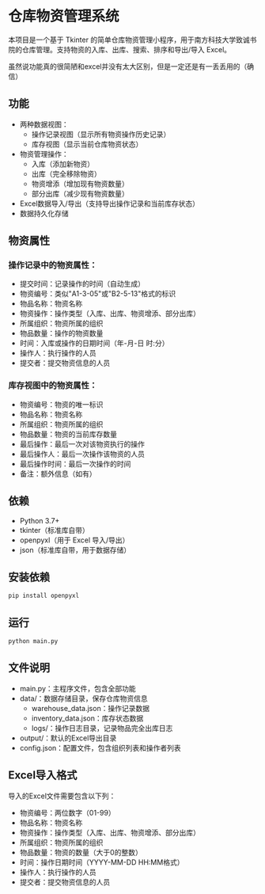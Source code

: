 # 仓库物资管理系统

本项目是一个基于 Tkinter 的简单仓库物资管理小程序，用于南方科技大学致诚书院的仓库管理。支持物资的入库、出库、搜索、排序和导出/导入 Excel。

虽然说功能真的很简陋和excel并没有太大区别，但是一定还是有一丢丢用的（确信）

## 功能
- 两种数据视图：
  - 操作记录视图（显示所有物资操作历史记录）
  - 库存视图（显示当前仓库物资状态）
- 物资管理操作：
  - 入库（添加新物资）
  - 出库（完全移除物资）
  - 物资增添（增加现有物资数量）
  - 部分出库（减少现有物资数量）
- Excel数据导入/导出（支持导出操作记录和当前库存状态）
- 数据持久化存储

## 物资属性
### 操作记录中的物资属性：
- 提交时间：记录操作的时间（自动生成）
- 物资编号：类似"A1-3-05"或"B2-5-13"格式的标识
- 物品名称：物资名称
- 物资操作：操作类型（入库、出库、物资增添、部分出库）
- 所属组织：物资所属的组织
- 物品数量：操作的物资数量
- 时间：入库或操作的日期时间（年-月-日 时:分）
- 操作人：执行操作的人员
- 提交者：提交物资信息的人员

### 库存视图中的物资属性：
- 物资编号：物资的唯一标识
- 物品名称：物资名称
- 所属组织：物资所属的组织
- 物品数量：物资的当前库存数量
- 最后操作：最后一次对该物资执行的操作
- 最后操作人：最后一次操作该物资的人员
- 最后操作时间：最后一次操作的时间
- 备注：额外信息（如有）

## 依赖
- Python 3.7+
- tkinter（标准库自带）
- openpyxl（用于 Excel 导入/导出）
- json（标准库自带，用于数据存储）

## 安装依赖
```sh
pip install openpyxl
```

## 运行
```sh
python main.py
```

## 文件说明
- main.py：主程序文件，包含全部功能
- data/：数据存储目录，保存仓库物资信息
  - warehouse_data.json：操作记录数据
  - inventory_data.json：库存状态数据
  - logs/：操作日志目录，记录物品完全出库日志
- output/：默认的Excel导出目录
- config.json：配置文件，包含组织列表和操作者列表

## Excel导入格式
导入的Excel文件需要包含以下列：
- 物资编号：两位数字（01-99）
- 物品名称：物资名称
- 物资操作：操作类型（入库、出库、物资增添、部分出库）
- 所属组织：物资所属的组织
- 物品数量：物资的数量（大于0的整数）
- 时间：操作日期时间（YYYY-MM-DD HH:MM格式）
- 操作人：执行操作的人员
- 提交者：提交物资信息的人员

